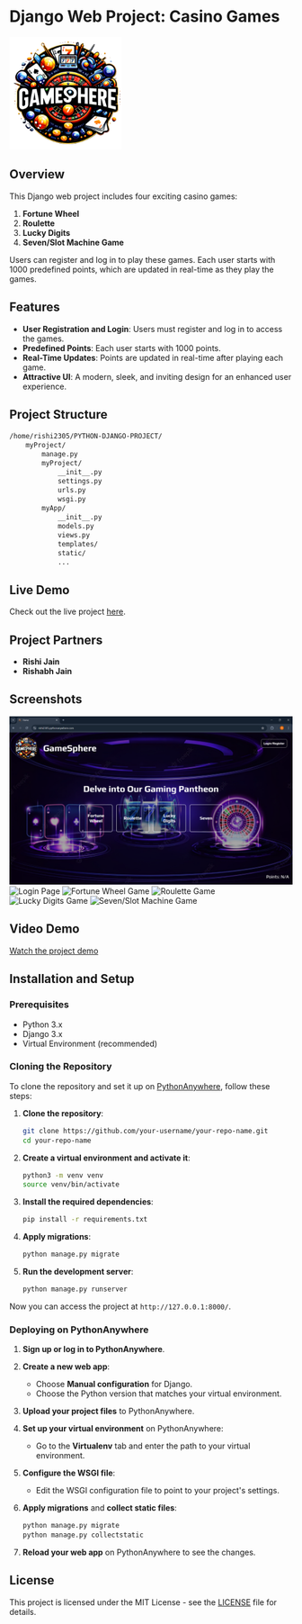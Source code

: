 # Django Web Project: Casino Games

<img src="myProject/myApp/static/assets/img/logo.png" alt="Project Logo" width="200"/>

## Overview

This Django web project includes four exciting casino games:

1. **Fortune Wheel**
2. **Roulette**
3. **Lucky Digits**
4. **Seven/Slot Machine Game**

Users can register and log in to play these games. Each user starts with 1000 predefined points, which are updated in real-time as they play the games.

## Features

- **User Registration and Login**: Users must register and log in to access the games.
- **Predefined Points**: Each user starts with 1000 points.
- **Real-Time Updates**: Points are updated in real-time after playing each game.
- **Attractive UI**: A modern, sleek, and inviting design for an enhanced user experience.

## Project Structure

```
/home/rishi2305/PYTHON-DJANGO-PROJECT/
    myProject/
        manage.py
        myProject/
            __init__.py
            settings.py
            urls.py
            wsgi.py
        myApp/
            __init__.py
            models.py
            views.py
            templates/
            static/
            ...
```

## Live Demo

Check out the live project [here](https://rishi2305.pythonanywhere.com/).

## Project Partners

- **Rishi Jain**
- **Rishabh Jain**

## Screenshots

![Registration Page](screenshots/Screenshot-1.png)
![Login Page](img/login-page.png)
![Fortune Wheel Game](img/fortune-wheel.png)
![Roulette Game](img/roulette.png)
![Lucky Digits Game](img/lucky-digits.png)
![Seven/Slot Machine Game](img/slot-machine.png)

## Video Demo

[Watch the project demo](https://your-video-link-here.com)

## Installation and Setup

### Prerequisites

- Python 3.x
- Django 3.x
- Virtual Environment (recommended)

### Cloning the Repository

To clone the repository and set it up on [PythonAnywhere](https://www.pythonanywhere.com/), follow these steps:

1. **Clone the repository**:

    ```bash
    git clone https://github.com/your-username/your-repo-name.git
    cd your-repo-name
    ```

2. **Create a virtual environment and activate it**:

    ```bash
    python3 -m venv venv
    source venv/bin/activate
    ```

3. **Install the required dependencies**:

    ```bash
    pip install -r requirements.txt
    ```

4. **Apply migrations**:

    ```bash
    python manage.py migrate
    ```

5. **Run the development server**:

    ```bash
    python manage.py runserver
    ```

Now you can access the project at `http://127.0.0.1:8000/`.

### Deploying on PythonAnywhere

1. **Sign up or log in to PythonAnywhere**.
2. **Create a new web app**:
    - Choose **Manual configuration** for Django.
    - Choose the Python version that matches your virtual environment.

3. **Upload your project files** to PythonAnywhere.

4. **Set up your virtual environment** on PythonAnywhere:
    - Go to the **Virtualenv** tab and enter the path to your virtual environment.

5. **Configure the WSGI file**:
    - Edit the WSGI configuration file to point to your project's settings.

6. **Apply migrations** and **collect static files**:

    ```bash
    python manage.py migrate
    python manage.py collectstatic
    ```

7. **Reload your web app** on PythonAnywhere to see the changes.

## License

This project is licensed under the MIT License - see the [LICENSE](LICENSE) file for details.
